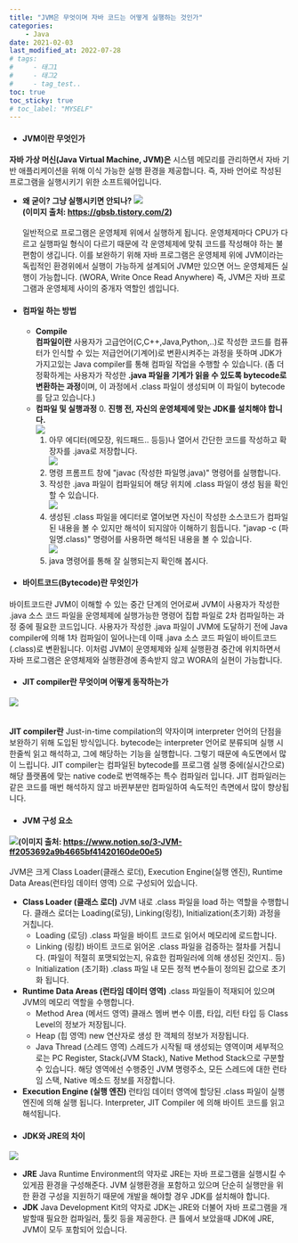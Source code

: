 ```yaml
---
title: "JVM은 무엇이며 자바 코드는 어떻게 실행하는 것인가"
categories: 
    - Java
date: 2021-02-03
last_modified_at: 2022-07-28
# tags:
#     - 태그1
#     - 태그2
#     - tag_test..
toc: true
toc_sticky: true
# toc_label: "MYSELF"
---
```

- #### **JVM이란 무엇인가**
**자바 가상 머신(Java Virtual Machine, JVM)은** 시스템 메모리를 관리하면서 자바 기반 애플리케이션을 위해 이식 가능한 실행 환경을 제공합니다. 즉, 자바 언어로 작성된 프로그램을 실행시키기 위한 소프트웨어입니다.

  - **왜 굳이? 그냥 실행시키면 안되나?**
![](https://images.velog.io/images/ckr3453/post/62baf0df-d825-4785-b5ef-fecef6eb7c5c/image.png) <br/>**(이미지 출처: https://gbsb.tistory.com/2)**<br/><br/>
일반적으로 프로그램은 운영체제 위에서 실행하게 됩니다. 운영체제마다 CPU가 다르고 실행파일 형식이 다르기 때문에 각 운영체제에 맞춰 코드를 작성해야 하는 불편함이 생깁니다. 이를 보완하기 위해 자바 프로그램은 운영체제 위에 JVM이라는 독립적인 환경위에서 실행이 가능하게 설계되어 JVM만 있으면 어느 운영체제든 실행이 가능합니다. (WORA, Write Once Read Anywhere) 즉, JVM은 자바 프로그램과 운영체제 사이의 중개자 역할인 셈입니다.
	
- #### **컴파일 하는 방법**
  - **Compile**<br/>
    **컴파일이란** 사용자가 고급언어(C,C++,Java,Python,..)로 작성한 코드를 컴퓨터가 인식할 수 있는 저급언어(기계어)로 변환시켜주는 과정을 뜻하며 JDK가 가지고있는 Java compiler를 통해 컴파일 작업을 수행할 수 있습니다.
    (좀 더 정확하게는 사용자가 작성한 **.java 파일을 기계가 읽을 수 있도록 bytecode로 변환하는 과정**이며, 이 과정에서 .class 파일이 생성되며 이 파일이 bytecode를 담고 있습니다.)
  - **컴파일 및 실행과정**
    0. **진행 전, 자신의 운영체제에 맞는 JDK를 설치해야 합니다.**<br/>
    ![](https://images.velog.io/images/ckr3453/post/db1bca3a-1002-49f1-b5b3-db7f7f7542c5/image.png)
    1. 아무 에디터(메모장, 워드패드.. 등등)나 열어서 간단한 코드를 작성하고 확장자를 .java로 저장합니다.<br/>
    ![](https://images.velog.io/images/ckr3453/post/34db744a-9008-4e68-a1a2-8136a50f315d/image.png)
    2. 명령 프롬프트 창에 "javac (작성한 파일명.java)" 명령어를 실행합니다.<br/>
    3. 작성한 .java 파일이 컴파일되어 해당 위치에 .class 파일이 생성 됨을 확인할 수 있습니다.<br/>
   	![](https://images.velog.io/images/ckr3453/post/daefdc66-0617-49e8-9266-dffa85b6998f/image.png)
    4. 생성된 .class 파일을 에디터로 열어보면 자신이 작성한 소스코드가 컴파일된 내용을 볼 수 있지만 해석이 되지않아 이해하기 힘듭니다. "javap -c (파일명.class)" 명령어를 사용하면 해석된 내용을 볼 수 있습니다.<br/>
    ![](https://images.velog.io/images/ckr3453/post/2ab70eba-9d1c-4460-82cf-914ad399305b/image.png)
    5. java 명령어를 통해 잘 실행되는지 확인해 봅시다.<br/>
- #### **바이트코드(Bytecode)란 무엇인가**
바이트코드란 JVM이 이해할 수 있는 중간 단계의 언어로써 JVM이 사용자가 작성한 .java 소스 코드 파일을 운영체제에 실행가능한 명령어 집합 파일로 2차 컴파일하는 과정 중에 필요한 코드입니다. 사용자가 작성한 .java 파일이 JVM에 도달하기 전에 Java compiler에 의해 1차 컴파일이 일어나는데 이때 .java 소스 코드 파일이 바이트코드(.class)로 변환됩니다. 이처럼 JVM이 운영체제와 실제 실행환경 중간에 위치하면서 자바 프로그램은 운영체제와 실행환경에 종속받지 않고 WORA의 실현이 가능합니다.
- #### **JIT compiler란 무엇이며 어떻게 동작하는가**<br/>
![](https://images.velog.io/images/ckr3453/post/eea9d5ee-05d5-419d-8cd5-f0f7f040d6c9/image.png)<br/><br/><br/>
**JIT compiler란** Just-in-time compilation의 약자이며 interpreter 언어의 단점을 보완하기 위해 도입된 방식입니다. bytecode는 interpreter 언어로 분류되며 실행 시 한줄씩 읽고 해석하고, 그에 해당하는 기능을 실행합니다. 그렇기 때문에 속도면에서 많이 느립니다. JIT compiler는 컴파일된 bytecode를 프로그램 실행 중에(실시간으로) 해당 플랫폼에 맞는 native code로 번역해주는 특수 컴파일러 입니다. JIT 컴파일러는 같은 코드를 매번 해석하지 않고 바뀐부분만 컴파일하여 속도적인 측면에서 많이 향상됩니다.
- #### **JVM 구성 요소**
![](https://images.velog.io/images/ckr3453/post/b087aad4-c0fc-4e9a-a289-a388fceaf6c6/image.png)**(이미지 출처: https://www.notion.so/3-JVM-ff2053692a9b4665bf41420160de00e5)**<br/><br/>
JVM은 크게 Class Loader(클래스 로더), Execution Engine(실행 엔진), Runtime Data Areas(런타임 데이터 영역) 으로 구성되어 있습니다.
  - **Class Loader (클래스 로더)**
  JVM 내로 .class 파일을 load 하는 역할을 수행합니다. 클래스 로더는 Loading(로딩), Linking(링킹), Initialization(초기화) 과정을 거칩니다.
    - Loading (로딩)
    .class 파일을 바이트 코드로 읽어서 메모리에 로드합니다.
    - Linking (링킹)
    바이트 코드로 읽어온 .class 파일을 검증하는 절차를 거칩니다. (파일이 적절히 포맷되었는지, 유효한 컴파일러에 의해 생성된 것인지.. 등)
    - Initialization (초기화)
    .class 파일 내 모든 정적 변수들이 정의된 값으로 초기화 됩니다.
  - **Runtime Data Areas (런타임 데이터 영역)**
  .class 파일들이 적재되어 있으며 JVM의 메모리 역할을 수행합니다.
    - Method Area (메서드 영역)
    클래스 멤버 변수 이름, 타입, 리턴 타입 등 Class Level의 정보가 저장됩니다.
    - Heap (힙 영역)
    new 연산자로 생성 한 객체의 정보가 저장됩니다.
    - Java Thread (스레드 영역)
    스레드가 시작될 때 생성되는 영역이며 세부적으로는 PC Register, Stack(JVM Stack), Native Method Stack으로 구분할 수 있습니다. 해당 영역에선 수행중인 JVM 명령주소, 모든 스레드에 대한 런타임 스택, Native 메소드 정보를 저장합니다.
  - **Execution Engine (실행 엔진)**
  런타임 데이터 영역에 할당된 .class 파일이 실행 엔진에 의해 실행 됩니다. Interpreter, JIT Compiler 에 의해 바이트 코드를 읽고 해석됩니다.
- #### **JDK와 JRE의 차이**
![](https://images.velog.io/images/ckr3453/post/272c90e7-1fce-4727-abdc-da74d4ccdfea/image.png)
  - **JRE**
  Java Runtime Environment의 약자로 JRE는 자바 프로그램을 실행시킬 수 있게끔 환경을 구성해준다. JVM 실행환경을 포함하고 있으며 단순히 실행만을 위한 환경 구성을 지원하기 때문에 개발을 해야할 경우 JDK를 설치해야 합니다.
  - **JDK**
  Java Development Kit의 약자로 JDK는 JRE와 더불어 자바 프로그램을 개발할때 필요한 컴파일러, 툴킷 등을 제공한다. 큰 틀에서 보았을때 JDK에 JRE, JVM이 모두 포함되어 있습니다.
